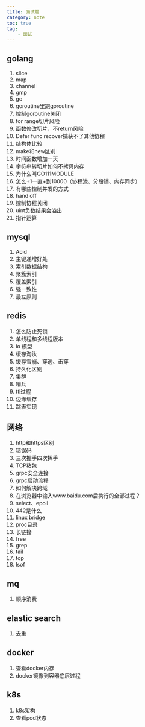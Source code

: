 ```yaml
---
title: 面试题
category: note
toc: true
tag:
    - 面试
---
```


## golang

1. slice
2. map
3. channel
4. gmp
5. gc
6. goroutine里跑goroutine
7. 控制goroutine关闭
8. for range切片风险
9. 函数修改切片，不return风险
10. Defer func recover捕获不了其他协程
11. 结构体比较
12. make和new区别
13. 时间函数增加一天
14. 字符串转切片如何不拷贝内存
15. 为什么叫GO111MODULE
16. 怎么+1一直+到10000（协程池、分段锁、内存同步）
17. 有哪些控制并发的方式
18. hand off
19. 控制协程关闭
20. uint负数结果会溢出
21. 指针运算

## mysql

1. Acid
2. 主键递增好处
3. 索引数据结构
4. 聚簇索引
5. 覆盖索引
6. 强一致性
7. 最左原则

## redis

1. 怎么防止死锁
2. 单线程和多线程版本
3. io 模型
4. 缓存淘汰
5. 缓存雪崩、穿透、击穿
6. 持久化区别
7. 集群
8. 哨兵
9. ttl过程
10. 边缘缓存
11. 跳表实现

## 网络

1. http和https区别
2. 错误码
3. 三次握手四次挥手
4. TCP粘包
5. grpc安全连接
6. grpc启动流程
7. 如何解决跨域
8. 在浏览器中输入www.baidu.com后执行的全部过程？
9. select、epoll
10. 442是什么
11. linux bridge
12. proc目录
13. 长链接
14. free
15. grep
16. tail
17. top
18. lsof

## mq

1. 顺序消费

## elastic search

1. 去重

## docker

1. 查看docker内存
2. docker镜像到容器底层过程

## k8s

1. k8s架构
2. 查看pod状态
